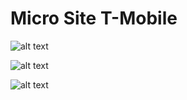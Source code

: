 # Micro Site T-Mobile

![alt text](https://github.com/bimadam/MicroSite/blob/main/desktop.png?raw=true)

![alt text](https://github.com/bimadam/MicroSite/blob/main/lighthouse.png?raw=true)

![alt text](https://github.com/bimadam/MicroSite/blob/main/phone.png?raw=true)
